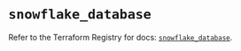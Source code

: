 # `snowflake_database`

Refer to the Terraform Registry for docs: [`snowflake_database`](https://registry.terraform.io/providers/snowflake-labs/snowflake/1.0.2/docs/resources/database).
